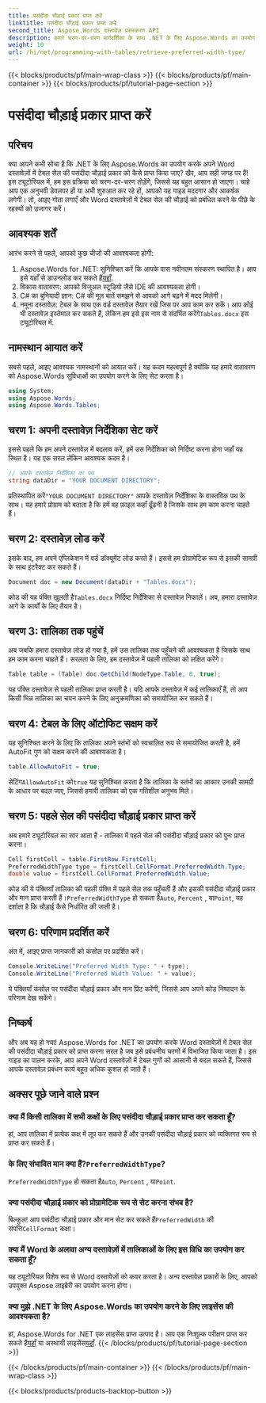 ```yaml
---
title: पसंदीदा चौड़ाई प्रकार प्राप्त करें
linktitle: पसंदीदा चौड़ाई प्रकार प्राप्त करें
second_title: Aspose.Words दस्तावेज़ प्रसंस्करण API
description: हमारे चरण-दर-चरण मार्गदर्शिका के साथ .NET के लिए Aspose.Words का उपयोग करके Word दस्तावेज़ों में तालिका कक्षों की पसंदीदा चौड़ाई प्रकार को पुनः प्राप्त करना सीखें।
weight: 10
url: /hi/net/programming-with-tables/retrieve-preferred-width-type/
---
```


{{< blocks/products/pf/main-wrap-class >}}
{{< blocks/products/pf/main-container >}}
{{< blocks/products/pf/tutorial-page-section >}}

# पसंदीदा चौड़ाई प्रकार प्राप्त करें

## परिचय

क्या आपने कभी सोचा है कि .NET के लिए Aspose.Words का उपयोग करके अपने Word दस्तावेज़ों में टेबल सेल की पसंदीदा चौड़ाई प्रकार को कैसे प्राप्त किया जाए? खैर, आप सही जगह पर हैं! इस ट्यूटोरियल में, हम इस प्रक्रिया को चरण-दर-चरण तोड़ेंगे, जिससे यह बहुत आसान हो जाएगा। चाहे आप एक अनुभवी डेवलपर हों या अभी शुरुआत कर रहे हों, आपको यह गाइड मददगार और आकर्षक लगेगी। तो, आइए गोता लगाएँ और Word दस्तावेज़ों में टेबल सेल की चौड़ाई को प्रबंधित करने के पीछे के रहस्यों को उजागर करें।

## आवश्यक शर्तें

आरंभ करने से पहले, आपको कुछ चीजों की आवश्यकता होगी:

1.  Aspose.Words for .NET: सुनिश्चित करें कि आपके पास नवीनतम संस्करण स्थापित है। आप इसे यहाँ से डाउनलोड कर सकते हैं[यहाँ](https://releases.aspose.com/words/net/).
2. विकास वातावरण: आपको विजुअल स्टूडियो जैसे IDE की आवश्यकता होगी।
3. C# का बुनियादी ज्ञान: C# की मूल बातें समझने से आपको आगे बढ़ने में मदद मिलेगी।
4.  नमूना दस्तावेज़: टेबल के साथ एक वर्ड दस्तावेज़ तैयार रखें जिस पर आप काम कर सकें। आप कोई भी दस्तावेज़ इस्तेमाल कर सकते हैं, लेकिन हम इसे इस नाम से संदर्भित करेंगे`Tables.docx` इस ट्यूटोरियल में.

## नामस्थान आयात करें

सबसे पहले, आइए आवश्यक नामस्थानों को आयात करें। यह कदम महत्वपूर्ण है क्योंकि यह हमारे वातावरण को Aspose.Words सुविधाओं का उपयोग करने के लिए सेट करता है।

```csharp
using System;
using Aspose.Words;
using Aspose.Words.Tables;
```

## चरण 1: अपनी दस्तावेज़ निर्देशिका सेट करें

इससे पहले कि हम अपने दस्तावेज़ में बदलाव करें, हमें उस निर्देशिका को निर्दिष्ट करना होगा जहाँ यह स्थित है। यह एक सरल लेकिन आवश्यक कदम है।

```csharp
// आपके दस्तावेज़ निर्देशिका का पथ
string dataDir = "YOUR DOCUMENT DIRECTORY";
```

 प्रतिस्थापित करें`"YOUR DOCUMENT DIRECTORY"` आपके दस्तावेज़ निर्देशिका के वास्तविक पथ के साथ। यह हमारे प्रोग्राम को बताता है कि हमें वह फ़ाइल कहाँ ढूँढनी है जिसके साथ हम काम करना चाहते हैं।

## चरण 2: दस्तावेज़ लोड करें

इसके बाद, हम अपने एप्लिकेशन में वर्ड डॉक्यूमेंट लोड करते हैं। इससे हम प्रोग्रामेटिक रूप से इसकी सामग्री के साथ इंटरैक्ट कर सकते हैं।

```csharp
Document doc = new Document(dataDir + "Tables.docx");
```

 कोड की यह पंक्ति खुलती है`Tables.docx` निर्दिष्ट निर्देशिका से दस्तावेज़ निकालें। अब, हमारा दस्तावेज़ आगे के कार्यों के लिए तैयार है।

## चरण 3: तालिका तक पहुंचें

अब जबकि हमारा दस्तावेज़ लोड हो गया है, हमें उस तालिका तक पहुँचने की आवश्यकता है जिसके साथ हम काम करना चाहते हैं। सरलता के लिए, हम दस्तावेज़ में पहली तालिका को लक्षित करेंगे।

```csharp
Table table = (Table) doc.GetChild(NodeType.Table, 0, true);
```

यह पंक्ति दस्तावेज़ से पहली तालिका प्राप्त करती है। यदि आपके दस्तावेज़ में कई तालिकाएँ हैं, तो आप किसी भिन्न तालिका का चयन करने के लिए अनुक्रमणिका को समायोजित कर सकते हैं।

## चरण 4: टेबल के लिए ऑटोफिट सक्षम करें

यह सुनिश्चित करने के लिए कि तालिका अपने स्तंभों को स्वचालित रूप से समायोजित करती है, हमें AutoFit गुण को सक्षम करने की आवश्यकता है।

```csharp
table.AllowAutoFit = true;
```

 सेटिंग`AllowAutoFit` को`true` यह सुनिश्चित करता है कि तालिका के स्तंभों का आकार उनकी सामग्री के आधार पर बदल जाए, जिससे हमारी तालिका को एक गतिशील अनुभव मिले।

## चरण 5: पहले सेल की पसंदीदा चौड़ाई प्रकार प्राप्त करें

अब हमारे ट्यूटोरियल का सार आता है - तालिका में पहले सेल की पसंदीदा चौड़ाई प्रकार को पुनः प्राप्त करना।

```csharp
Cell firstCell = table.FirstRow.FirstCell;
PreferredWidthType type = firstCell.CellFormat.PreferredWidth.Type;
double value = firstCell.CellFormat.PreferredWidth.Value;
```

 कोड की ये पंक्तियाँ तालिका की पहली पंक्ति में पहले सेल तक पहुँचती हैं और इसकी पसंदीदा चौड़ाई प्रकार और मान प्राप्त करती हैं।`PreferredWidthType` हो सकता है`Auto`, `Percent` , या`Point`, यह दर्शाता है कि चौड़ाई कैसे निर्धारित की जाती है।

## चरण 6: परिणाम प्रदर्शित करें

अंत में, आइए प्राप्त जानकारी को कंसोल पर प्रदर्शित करें।

```csharp
Console.WriteLine("Preferred Width Type: " + type);
Console.WriteLine("Preferred Width Value: " + value);
```

ये पंक्तियाँ कंसोल पर पसंदीदा चौड़ाई प्रकार और मान प्रिंट करेंगी, जिससे आप अपने कोड निष्पादन के परिणाम देख सकेंगे।

## निष्कर्ष

और अब यह हो गया! Aspose.Words for .NET का उपयोग करके Word दस्तावेज़ों में टेबल सेल की पसंदीदा चौड़ाई प्रकार को प्राप्त करना सरल है जब इसे प्रबंधनीय चरणों में विभाजित किया जाता है। इस गाइड का पालन करके, आप अपने Word दस्तावेज़ों में टेबल गुणों को आसानी से बदल सकते हैं, जिससे आपके दस्तावेज़ प्रबंधन कार्य बहुत अधिक कुशल हो जाते हैं।

## अक्सर पूछे जाने वाले प्रश्न

### क्या मैं किसी तालिका में सभी कक्षों के लिए पसंदीदा चौड़ाई प्रकार प्राप्त कर सकता हूँ?

हां, आप तालिका में प्रत्येक कक्ष में लूप कर सकते हैं और उनकी पसंदीदा चौड़ाई प्रकार को व्यक्तिगत रूप से प्राप्त कर सकते हैं।

###  के लिए संभावित मान क्या हैं?`PreferredWidthType`?

`PreferredWidthType` हो सकता है`Auto`, `Percent` , या`Point`.

### क्या पसंदीदा चौड़ाई प्रकार को प्रोग्रामेटिक रूप से सेट करना संभव है?

 बिल्कुल! आप पसंदीदा चौड़ाई प्रकार और मान सेट कर सकते हैं`PreferredWidth` की संपत्ति`CellFormat` कक्षा।

### क्या मैं Word के अलावा अन्य दस्तावेज़ों में तालिकाओं के लिए इस विधि का उपयोग कर सकता हूँ?

यह ट्यूटोरियल विशेष रूप से Word दस्तावेज़ों को कवर करता है। अन्य दस्तावेज़ प्रकारों के लिए, आपको उपयुक्त Aspose लाइब्रेरी का उपयोग करना होगा।

### क्या मुझे .NET के लिए Aspose.Words का उपयोग करने के लिए लाइसेंस की आवश्यकता है?

 हां, Aspose.Words for .NET एक लाइसेंस प्राप्त उत्पाद है। आप एक निःशुल्क परीक्षण प्राप्त कर सकते हैं[यहाँ](https://releases.aspose.com/) या अस्थायी लाइसेंस[यहाँ](https://purchase.aspose.com/temporary-license/).
{{< /blocks/products/pf/tutorial-page-section >}}

{{< /blocks/products/pf/main-container >}}
{{< /blocks/products/pf/main-wrap-class >}}

{{< blocks/products/products-backtop-button >}}
